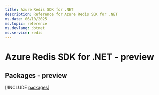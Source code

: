 ```yaml
---
title: Azure Redis SDK for .NET
description: Reference for Azure Redis SDK for .NET
ms.date: 06/10/2025
ms.topic: reference
ms.devlang: dotnet
ms.service: redis
---
```

# Azure Redis SDK for .NET - preview
## Packages - preview
[!INCLUDE [packages](redis-index.md)]